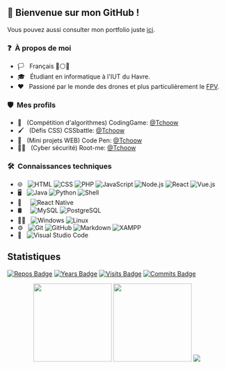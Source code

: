 ## 🤙 Bienvenue sur mon GitHub !
Vous pouvez aussi consulter mon portfolio juste [ici](https://tchoow.github.io/portfolio/).

### ❓ &nbsp;À propos de moi
- 🏳️ &nbsp; Français 🔵⚪️🔴 
- 🎓 &nbsp; Étudiant en informatique à l'IUT du Havre.
- ❤️ &nbsp; Passioné par le monde des drones et plus particulièrement le [FPV](https://fr.wikipedia.org/wiki/Quadrirotor_FPV).
### 🛡️ &nbsp;Mes profils
- 🧠 &nbsp;  (Compétition d'algorithmes) CodingGame: [@Tchoow](https://www.codingame.com/profile/e1b7cf093b3c8649780dc1862a1243729489804)
- 🖌️ &nbsp; (Défis CSS) CSSbattle: [@Tchoow](https://cssbattle.dev/player/tchoow)
- 💾 &nbsp; (Mini projets WEB) Code Pen: [@Tchoow](https://codepen.io/collection/kNWKNk?grid_type=grid)
- 👨‍💻 &nbsp; (Cyber sécurité) Root-me: [@Tchoow](https://www.root-me.org/Tcoow)


### 🛠 &nbsp;Connaissances techniques

- 🌐 &nbsp;
  ![HTML](https://img.shields.io/badge/-HTML-333333?style=flat-square&logo=HTML5)
  ![CSS](https://img.shields.io/badge/-CSS-333333?style=flat-square&logo=CSS3&logoColor=1572B6)
  ![PHP](https://img.shields.io/badge/-PHP-333333?style=flat-square&logo=php)
  ![JavaScript](https://img.shields.io/badge/-JavaScript-333333??style=flat-square&logo=javascript)
  ![Node.js](https://img.shields.io/badge/-Node.js-333333?style=flat-square&logo=node.js)
  ![React](https://img.shields.io/badge/-React-333333?style=flat-square&logo=react)
  ![Vue.js](https://img.shields.io/badge/-Vue.js-333333?style=flat-square&logo=vue.js)
- 🖥️ &nbsp;
  ![Java](https://img.shields.io/badge/-Java-333333?style=flat-square&logo=java)
  ![Python](https://img.shields.io/badge/-Python-333333?style=flat-square&logo=python)
  ![Shell](https://img.shields.io/badge/-Shell-333333?style=flat-square&logo=gnu-bash)
- 📱 &nbsp;&nbsp;&nbsp;
  ![React Native](https://img.shields.io/badge/-React%20Native-333333?style=flat-square&logo=react)
- 🛢 &nbsp;&nbsp;&nbsp;
  ![MySQL](https://img.shields.io/badge/-MySQL-333333?style=flat-square&logo=mysql)
  ![PostgreSQL](https://img.shields.io/badge/-PostgreSQL-333333?style=flat-square&logo=postgresql)
- 👨‍💻 &nbsp;
  ![Windows](https://img.shields.io/badge/-Windows-333333?style=flat-square&logo=windows)
  ![Linux](https://img.shields.io/badge/-Linux-333333?style=flat-square&logo=linux)
- ⚙️ &nbsp;
  ![Git](https://img.shields.io/badge/-Git-333333?style=flat-square&logo=git)
  ![GitHub](https://img.shields.io/badge/-GitHub-333333?style=flat-square&logo=github)
  ![Markdown](https://img.shields.io/badge/-Markdown-333333?style=flat-square&logo=markdown)
  ![XAMPP](https://img.shields.io/badge/-Xampp-333333?style=flat-square&logo=xampp&logoColor=007ACC)
- 🔧 &nbsp;
  ![Visual Studio Code](https://img.shields.io/badge/-Visual%20Studio%20Code-333333?style=flat-square&logo=visual-studio-code&logoColor=007ACC)  
  
## Statistiques

[![Repos Badge](https://badges.pufler.dev/repos/Tchoow)](https://badges.pufler.dev)
[![Years Badge](https://badges.pufler.dev/years/Tchoow)](https://badges.pufler.dev)
[![Visits Badge](https://badges.pufler.dev/visits/Tchoow/Tchoow)](https://badges.pufler.dev)
[![Commits Badge](https://badges.pufler.dev/commits/monthly/Tchoow)](https://badges.pufler.dev)


<p align=center>
  <img height="180em" src="https://github-readme-stats.vercel.app/api?username=Tchoow&show_icons=true&theme=radical&border_color=54bdc9&title_color=54bdc9&icon_color=ac498d&locale=fr&border_radius=20" />
  <img height="180em" src="https://github-readme-stats.vercel.app/api/top-langs/?username=Tchoow&theme=radical&border_color=54bdc9&layout=compact&title_color=54bdc9&locale=fr&border_radius=20"

</p>
  
 <img src="https://media.discordapp.net/attachments/671292077870415872/852259290684719114/chassis-drone-fpv_480x480-removebg-preview_1.png"/>



